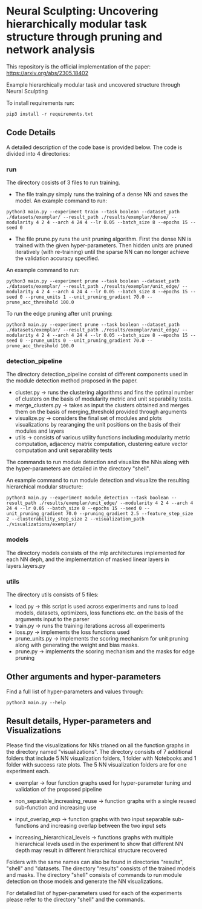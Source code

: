 # Neural Sculpting: Uncovering hierarchically modular task structure through pruning and network analysis


This repository is the official implementation of the paper: https://arxiv.org/abs/2305.18402

Example hierarchically modular task and uncovered structure through Neural Sculpting


To install requirements run:

```setup
pip3 install -r requirements.txt
```

## Code Details 

A detailed description of the code base is provided below. 
The code is divided into 4 directories:

### run

The directory cosists of 3 files to run training. 

* The file train.py simply runs the training of a dense NN and saves the model. 
An example command to run: 

```
python3 main.py --experiment train --task boolean --dataset_path ./datasets/exemplar/ --result_path ./results/exemplar/dense/ --modularity 4 2 4 --arch 4 24 4 --lr 0.05 --batch_size 8 --epochs 15 --seed 0 
```
* The file prune.py runs the unit pruning algorithm. First the dense NN is trained with the given hyper-parameters. Then hidden units are pruned iteratively (with re-training) until the sparse NN can no longer achieve the validation accuracy specified. 

An example command to run:
```
python3 main.py --experiment prune --task boolean --dataset_path ./datasets/exemplar/ --result_path ./results/exemplar/unit_edge/ --modularity 4 2 4 --arch 4 24 4 --lr 0.05 --batch_size 8 --epochs 15 --seed 0 --prune_units 1 --unit_pruning_gradient 70.0 --prune_acc_threshold 100.0
```
To run the edge pruning after unit pruning:
```
python3 main.py --experiment prune --task boolean --dataset_path ./datasets/exemplar/ --result_path ./results/exemplar/unit_edge/ --modularity 4 2 4 --arch 4 24 4 --lr 0.05 --batch_size 8 --epochs 15 --seed 0 --prune_units 0 --unit_pruning_gradient 70.0 --prune_acc_threshold 100.0
```
 
### detection_pipeline

The directory detection_pipeline consist of different components used in the module detection method proposed in the paper.

* cluster.py -> runs the clustering algorithms and fins the optimal number of clusters on the basis of modularity metric and unit separability tests.
* merge_clusters.py -> takes as input the clusters obtained and merges them on the basis of merging_threshold provided through arguments
* visualize.py -> considers the final set of modules and plots visualizations by rearanging the unit positions on the basis of their modules and layers
* utils -> consists of various utility functions including modularity metric computation, adjacency matrix computation, clustering eature vector computation and unit separability tests

The commands to run module detection and visualize the NNs along with the hyper-parameters are detailed in the directory "shell".

An example command to run module detection and visualize the resulting hierarchical modular structure: 
```
python3 main.py --experiment module_detection --task boolean --result_path ./results/exemplar/unit_edge/ --modularity 4 2 4 --arch 4 24 4 --lr 0.05 --batch_size 8 --epochs 15 --seed 0 --unit_pruning_gradient 70.0 --pruning_gradient 2.5 --feature_step_size 2 --clusterability_step_size 2 --visualization_path ./visualizations/exemplar/
```

### models

The directory models consists of the mlp architectures implemented for each NN deph, and the implementation of masked linear layers in layers.layers.py

### utils

The directory utils consists of 5 files:

* load.py -> this script is used across experiments and runs to load models, datasets, optimizers, loss functions etc. on the basis of the arguments input to the parser
* train.py -> runs the training iterations across all experiments
* loss.py -> implements the loss functions used
* prune_units.py -> implements the scoring mechanism for unit pruning along with generating the weight and bias masks.
* prune.py -> implements the scoring mechanism and the masks for edge pruning

## Other arguments and hyper-parameters

Find a full list of hyper-parameters and values through:
```
python3 main.py --help
```

## Result details, Hyper-parameters and Visualizations

Please find the visualizations for NNs trianed on all the function graphs in the directory named "visualizations". 
The directory consists of 7 additional folders that include 5 NN visualization folders, 1 folder with Notebooks and 1 folder with success rate plots. 
The 5 NN visualization folders are for one experiment each. 

* exemplar -> four function graphs used for hyper-parameter tuning and validation of the proposed pipeline

* non_separable_increasing_reuse -> function graphs with a single reused sub-function and increasing use

* input_overlap_exp -> function graphs with two input separable sub-functions and increasing overlap between the two input sets

* increasing_hierarchical_levels -> functions graphs with multiple hierarchical levels used in the experiment to show that different NN depth may result in different hierarchical structure recovered

Folders with the same names can also be found in directories "results", "shell" and "datasets. 
The directory "results" consists of the trained models and masks. 
The directory "shell" consists of commands to run module detection on those models and generate the NN visualizations.

For detailed list of hyper-parameters used for each of the experiments please refer to the directory "shell" and the commands.